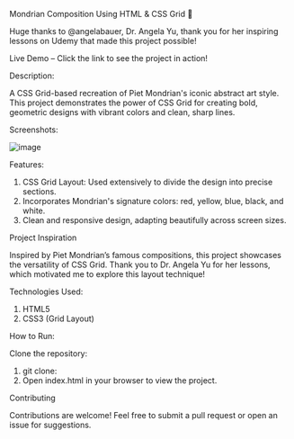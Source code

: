 Mondrian Composition Using HTML & CSS Grid 🎨

Huge thanks to @angelabauer, Dr. Angela Yu, thank you for her inspiring lessons on Udemy that made this project possible!

Live Demo – Click the link to see the project in action!

Description:

A CSS Grid-based recreation of Piet Mondrian's iconic abstract art style. This project demonstrates the power of CSS Grid for creating bold, geometric designs with vibrant colors and clean, sharp lines.

Screenshots:

![image](https://github.com/user-attachments/assets/e3b4d308-ab6a-483e-b3c3-073f0a0bf51f)

Features:

1. CSS Grid Layout: Used extensively to divide the design into precise sections.
2. Incorporates Mondrian's signature colors: red, yellow, blue, black, and white.
3. Clean and responsive design, adapting beautifully across screen sizes.

Project Inspiration

Inspired by Piet Mondrian’s famous compositions, this project showcases the versatility of CSS Grid. Thank you to Dr. Angela Yu for her lessons, which motivated me to explore this layout technique!

Technologies Used:

1. HTML5
2. CSS3 (Grid Layout)

How to Run:

Clone the repository:
1. git clone:  
2. Open index.html in your browser to view the project.

Contributing

Contributions are welcome! Feel free to submit a pull request or open an issue for suggestions.



